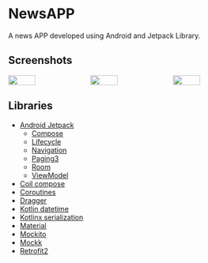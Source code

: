 # NewsAPP

A news APP developed using Android and Jetpack Library.

## Screenshots

<div style="display: Flex">
    <img src="https://github.com/user-attachments/assets/3484e38a-6412-4212-89a7-70539a2aec09" width="33%">
    <img src="https://github.com/user-attachments/assets/c26fd3b9-1852-4c5a-b925-4cd7c510c27b" width="33%">
    <img src="https://github.com/user-attachments/assets/3f2aa4b7-fb0a-4023-b9fd-f40d0fd83474" width="33%">
</div>

## Libraries

* [Android Jetpack](https://developer.android.com/jetpack)
  * [Compose](https://developer.android.com/jetpack/androidx/releases/compose)
  * [Lifecycle](https://developer.android.com/jetpack/androidx/releases/lifecycle)
  * [Navigation](https://developer.android.com/jetpack/androidx/releases/navigation)
  * [Paging3](https://developer.android.com/jetpack/androidx/releases/paging)
  * [Room](https://developer.android.com/jetpack/androidx/releases/room)
  * [ViewModel](https://developer.android.com/topic/libraries/architecture/viewmodel)
* [Coil compose](https://coil-kt.github.io/coil/compose/)
* [Coroutines](https://developer.android.com/kotlin/coroutines)
* [Dragger](https://github.com/google/dagger)
* [Kotlin datetime](https://github.com/Kotlin/kotlinx-datetime)
* [Kotlinx serialization](https://github.com/Kotlin/kotlinx.serialization)
* [Material](https://m2.material.io/develop/android)
* [Mockito](https://github.com/mockito/mockito)
* [Mockk](https://mockk.io/ANDROID.html)
* [Retrofit2](https://square.github.io/retrofit/)
